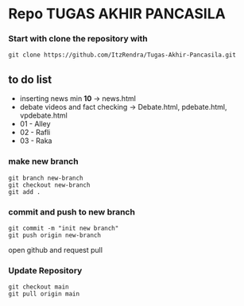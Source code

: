 # Repo TUGAS AKHIR PANCASILA

### Start with clone the repository with
```
git clone https://github.com/ItzRendra/Tugas-Akhir-Pancasila.git
```

## to do list
- inserting news min **10** -> news.html
- debate videos and fact checking -> Debate.html, pdebate.html, vpdebate.html
- 01 - Alley
- 02 - Rafli
- 03 - Raka

### make new branch
```
git branch new-branch
git checkout new-branch
git add . 

```

### commit and push to new branch
```
git commit -m "init new branch"
git push origin new-branch
```
open github and request pull

### Update Repository
```
git checkout main 
git pull origin main
```